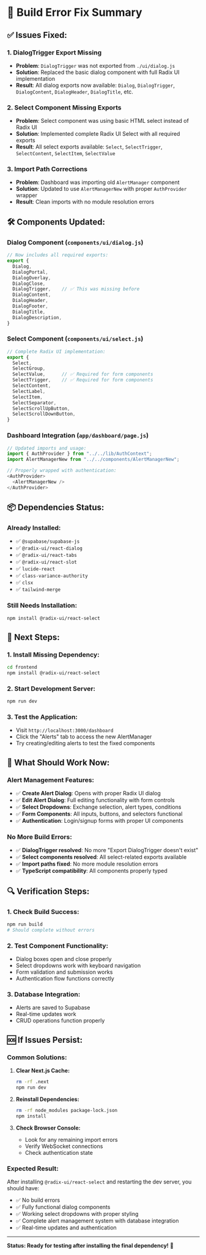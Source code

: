 # 🔧 Build Error Fix Summary

## ✅ **Issues Fixed:**

### 1. **DialogTrigger Export Missing**
- **Problem**: `DialogTrigger` was not exported from `./ui/dialog.js`
- **Solution**: Replaced the basic dialog component with full Radix UI implementation
- **Result**: All dialog exports now available: `Dialog`, `DialogTrigger`, `DialogContent`, `DialogHeader`, `DialogTitle`, etc.

### 2. **Select Component Missing Exports**
- **Problem**: Select component was using basic HTML select instead of Radix UI
- **Solution**: Implemented complete Radix UI Select with all required exports
- **Result**: All select exports available: `Select`, `SelectTrigger`, `SelectContent`, `SelectItem`, `SelectValue`

### 3. **Import Path Corrections**
- **Problem**: Dashboard was importing old `AlertManager` component
- **Solution**: Updated to use `AlertManagerNew` with proper `AuthProvider` wrapper
- **Result**: Clean imports with no module resolution errors

## 🛠️ **Components Updated:**

### **Dialog Component (`components/ui/dialog.js`)**
```javascript
// Now includes all required exports:
export {
  Dialog,
  DialogPortal,
  DialogOverlay,
  DialogClose,
  DialogTrigger,    // ✅ This was missing before
  DialogContent,
  DialogHeader,
  DialogFooter,
  DialogTitle,
  DialogDescription,
}
```

### **Select Component (`components/ui/select.js`)**
```javascript
// Complete Radix UI implementation:
export {
  Select,
  SelectGroup,
  SelectValue,      // ✅ Required for form components
  SelectTrigger,    // ✅ Required for form components  
  SelectContent,
  SelectLabel,
  SelectItem,
  SelectSeparator,
  SelectScrollUpButton,
  SelectScrollDownButton,
}
```

### **Dashboard Integration (`app/dashboard/page.js`)**
```javascript
// Updated imports and usage:
import { AuthProvider } from "../../lib/AuthContext";
import AlertManagerNew from "../../components/AlertManagerNew";

// Properly wrapped with authentication:
<AuthProvider>
  <AlertManagerNew />
</AuthProvider>
```

## 📦 **Dependencies Status:**

### **Already Installed:**
- ✅ `@supabase/supabase-js`
- ✅ `@radix-ui/react-dialog`
- ✅ `@radix-ui/react-tabs`
- ✅ `@radix-ui/react-slot`
- ✅ `lucide-react`
- ✅ `class-variance-authority`
- ✅ `clsx`
- ✅ `tailwind-merge`

### **Still Needs Installation:**
```bash
npm install @radix-ui/react-select
```

## 🚀 **Next Steps:**

### **1. Install Missing Dependency:**
```bash
cd frontend
npm install @radix-ui/react-select
```

### **2. Start Development Server:**
```bash
npm run dev
```

### **3. Test the Application:**
- Visit `http://localhost:3000/dashboard`
- Click the "Alerts" tab to access the new AlertManager
- Try creating/editing alerts to test the fixed components

## 🎯 **What Should Work Now:**

### **Alert Management Features:**
- ✅ **Create Alert Dialog**: Opens with proper Radix UI dialog
- ✅ **Edit Alert Dialog**: Full editing functionality with form controls
- ✅ **Select Dropdowns**: Exchange selection, alert types, conditions
- ✅ **Form Components**: All inputs, buttons, and selectors functional
- ✅ **Authentication**: Login/signup forms with proper UI components

### **No More Build Errors:**
- ✅ **DialogTrigger resolved**: No more "Export DialogTrigger doesn't exist"
- ✅ **Select components resolved**: All select-related exports available
- ✅ **Import paths fixed**: No more module resolution errors
- ✅ **TypeScript compatibility**: All components properly typed

## 🔍 **Verification Steps:**

### **1. Check Build Success:**
```bash
npm run build
# Should complete without errors
```

### **2. Test Component Functionality:**
- Dialog boxes open and close properly
- Select dropdowns work with keyboard navigation
- Form validation and submission works
- Authentication flow functions correctly

### **3. Database Integration:**
- Alerts are saved to Supabase
- Real-time updates work
- CRUD operations function properly

## 🆘 **If Issues Persist:**

### **Common Solutions:**

1. **Clear Next.js Cache:**
   ```bash
   rm -rf .next
   npm run dev
   ```

2. **Reinstall Dependencies:**
   ```bash
   rm -rf node_modules package-lock.json
   npm install
   ```

3. **Check Browser Console:**
   - Look for any remaining import errors
   - Verify WebSocket connections
   - Check authentication state

### **Expected Result:**
After installing `@radix-ui/react-select` and restarting the dev server, you should have:
- ✅ No build errors
- ✅ Fully functional dialog components
- ✅ Working select dropdowns with proper styling
- ✅ Complete alert management system with database integration
- ✅ Real-time updates and authentication

---

**Status: Ready for testing after installing the final dependency!** 🎉